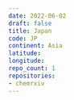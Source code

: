```yaml
---
date: 2022-06-02
draft: false
title: Japan
code: JP
continent: Asia
latitude:
longitude:
repo_count: 1
repositories:
- chemrxiv
---
```



